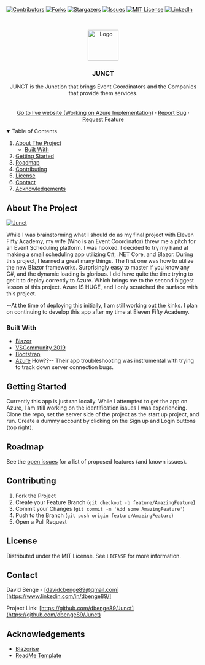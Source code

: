 <!-- PROJECT SHIELDS -->
<!--
*** I'm using markdown "reference style" links for readability.
*** Reference links are enclosed in brackets [ ] instead of parentheses ( ).
*** See the bottom of this document for the declaration of the reference variables
*** for contributors-url, forks-url, etc. This is an optional, concise syntax you may use.
*** https://www.markdownguide.org/basic-syntax/#reference-style-links
-->
[![Contributors][contributors-shield]][contributors-url]
[![Forks][forks-shield]][forks-url]
[![Stargazers][stars-shield]][stars-url]
[![Issues][issues-shield]][issues-url]
[![MIT License][license-shield]][license-url]
[![LinkedIn][linkedin-shield]][linkedin-url]



<!-- PROJECT LOGO -->
<br />
<p align="center">
  <a href="https://github.com/othneildrew/Best-README-Template">
    <img src="images/logo.png" alt="Logo" width="80" height="80">
  </a>

  <h3 align="center">JUNCT</h3>

  <p align="center">
    JUNCT is the Junction that brings Event Coordinators and the Companies that provide them services.
    <br />
    <br />
    <br />
    <a href="">Go to live website (Working on Azure Implementation)</a>
    ·
    <a href="https://github.com/dbenge89/Junct/issues">Report Bug</a>
    ·
    <a href="https://github.com/dbenge89/Junct/issues">Request Feature</a>
  </p>
</p>



<!-- TABLE OF CONTENTS -->
<details open="open">
  <summary>Table of Contents</summary>
  <ol>
    <li>
      <a href="#about-the-project">About The Project</a>
      <ul>
        <li><a href="#built-with">Built With</a></li>
      </ul>
    </li>
    <li>
      <a href="#getting-started">Getting Started</a>
    </li>
    <li><a href="#roadmap">Roadmap</a></li>
    <li><a href="#contributing">Contributing</a></li>
    <li><a href="#license">License</a></li>
    <li><a href="#contact">Contact</a></li>
    <li><a href="#acknowledgements">Acknowledgements</a></li>
  </ol>
</details>



<!-- ABOUT THE PROJECT -->
## About The Project

[![Junct][product-screenshot]](https://example.com)

While I was brainstorming what I should do as my final project with Eleven Fifty Academy, my wife (Who is an Event Coordinator) threw me a pitch for an Event Scheduling platform. I was hooked. I decided to try my hand at making a small scheduling app utilizing C#, .NET Core, and Blazor. During this project, I learned a great many things. The first one was how to utilize the new Blazor frameworks. Surprisingly easy to master if you know any C#, and the dynamic loading is glorious. I did have quite the time trying to get it to deploy correctly to Azure. Which brings me to the second biggest lesson of this project. Azure IS HUGE, and I only scratched the surface with this project. 

--At the time of deploying this initially, I am still working out the kinks. I plan on continuing to develop this app after my time at Eleven Fifty Academy.

### Built With

* [Blazor](https://dotnet.microsoft.com/apps/aspnet/web-apps/blazor)
* [VSCommunity 2019](https://visualstudio.microsoft.com/downloads/)
* [Bootstrap](https://getbootstrap.com)
* [Azure](https://azure.microsoft.com/en-us/) How??-- Their app troubleshooting was instrumental with trying to track down server connection bugs.




<!-- GETTING STARTED -->
## Getting Started

Currently this app is just ran locally. While I attempted to get the app on Azure, I am still working on the identification issues I was experiencing.
Clone the repo, set the server side of the project as the start up project, and run. Create a dummy account by clicking on the Sign up and Login buttons (top right).

<!-- ROADMAP -->
## Roadmap

See the [open issues](https://github.com/dbenge89/Junct/issues) for a list of proposed features (and known issues).

<!-- CONTRIBUTING -->
## Contributing

1. Fork the Project
2. Create your Feature Branch (`git checkout -b feature/AmazingFeature`)
3. Commit your Changes (`git commit -m 'Add some AmazingFeature'`)
4. Push to the Branch (`git push origin feature/AmazingFeature`)
5. Open a Pull Request

<!-- LICENSE -->
## License

Distributed under the MIT License. See `LICENSE` for more information.

<!-- CONTACT -->
## Contact

David Benge - [davidcbenge89@gmail.com] 
              [https://www.linkedin.com/in/dbenge89/]

Project Link: [https://github.com/dbenge89/Junct](https://github.com/dbenge89/Junct)



<!-- ACKNOWLEDGEMENTS -->
## Acknowledgements
* [Blazorise](https://github.com/stsrki/Blazorise)
* [ReadMe Template](https://github.com/othneildrew/Best-README-Template)


<!-- MARKDOWN LINKS & IMAGES -->
<!-- https://www.markdownguide.org/basic-syntax/#reference-style-links -->
[contributors-shield]: https://img.shields.io/github/contributors/othneildrew/Best-README-Template.svg?style=for-the-badge
[contributors-url]: https://github.com/othneildrew/Best-README-Template/graphs/contributors
[forks-shield]: https://img.shields.io/github/forks/othneildrew/Best-README-Template.svg?style=for-the-badge
[forks-url]: https://github.com/othneildrew/Best-README-Template/network/members
[stars-shield]: https://img.shields.io/github/stars/othneildrew/Best-README-Template.svg?style=for-the-badge
[stars-url]: https://github.com/othneildrew/Best-README-Template/stargazers
[issues-shield]: https://img.shields.io/github/issues/othneildrew/Best-README-Template.svg?style=for-the-badge
[issues-url]: https://github.com/dbenge89/Junct/issues
[license-shield]: https://img.shields.io/github/license/othneildrew/Best-README-Template.svg?style=for-the-badge
[license-url]: https://github.com/othneildrew/Best-README-Template/blob/master/LICENSE.txt
[linkedin-shield]: https://img.shields.io/badge/-LinkedIn-black.svg?style=for-the-badge&logo=linkedin&colorB=555
[product-screenshot]: images/screenshot.png
[linkedin-shield]: https://img.shields.io/badge/-LinkedIn-black.svg?style=for-the-badge&logo=linkedin&colorB=555
[linkedin-url]: https://www.linkedin.com/in/dbenge89/
